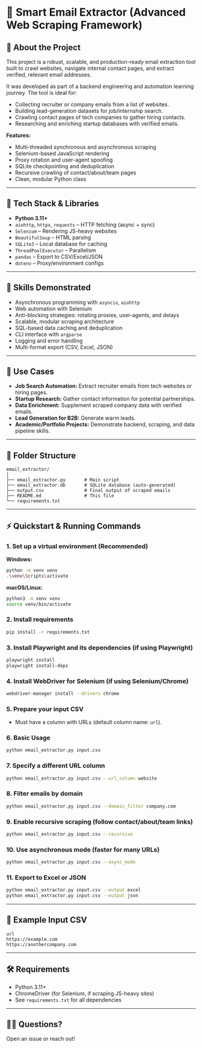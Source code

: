 # 📧 Smart Email Extractor (Advanced Web Scraping Framework)

## 🚀 About the Project

This project is a robust, scalable, and production-ready email extraction tool built to crawl websites, navigate internal contact pages, and extract verified, relevant email addresses.

It was developed as part of a backend engineering and automation learning journey. The tool is ideal for:

- Collecting recruiter or company emails from a list of websites.
- Building lead-generation datasets for job/internship search.
- Crawling contact pages of tech companies to gather hiring contacts.
- Researching and enriching startup databases with verified emails.

**Features:**

- Multi-threaded synchronous and asynchronous scraping
- Selenium-based JavaScript rendering
- Proxy rotation and user-agent spoofing
- SQLite checkpointing and deduplication
- Recursive crawling of contact/about/team pages
- Clean, modular Python class

---

## 🔧 Tech Stack & Libraries

- **Python 3.11+**
- `aiohttp`, `httpx`, `requests` – HTTP fetching (async + sync)
- `Selenium` – Rendering JS-heavy websites
- `BeautifulSoup` – HTML parsing
- `SQLite3` – Local database for caching
- `ThreadPoolExecutor` – Parallelism
- `pandas` – Export to CSV/Excel/JSON
- `dotenv` – Proxy/environment configs

---

## 🧠 Skills Demonstrated

- Asynchronous programming with `asyncio`, `aiohttp`
- Web automation with Selenium
- Anti-blocking strategies: rotating proxies, user-agents, and delays
- Scalable, modular scraping architecture
- SQL-based data caching and deduplication
- CLI interface with `argparse`
- Logging and error handling
- Multi-format export (CSV, Excel, JSON)

---

## 💼 Use Cases

- **Job Search Automation:** Extract recruiter emails from tech websites or hiring pages.
- **Startup Research:** Gather contact information for potential partnerships.
- **Data Enrichment:** Supplement scraped company data with verified emails.
- **Lead Generation for B2B:** Generate warm leads.
- **Academic/Portfolio Projects:** Demonstrate backend, scraping, and data pipeline skills.

---

## 📁 Folder Structure

```
email_extractor/
│
├── email_extractor.py       # Main script
├── email_extractor.db       # SQLite database (auto-generated)
├── output.csv               # Final output of scraped emails
├── README.md                # This file
└── requirements.txt
```

---

## ⚡️ Quickstart & Running Commands

### 1. **Set up a virtual environment (Recommended)**

**Windows:**

```sh
python -m venv venv
.\venv\Scripts\activate
```

**macOS/Linux:**

```sh
python3 -m venv venv
source venv/bin/activate
```

### 2. **Install requirements**

```sh
pip install -r requirements.txt
```

### 3. **Install Playwright and its dependencies (if using Playwright)**

```sh
playwright install
playwright install-deps
```

### 4. **Install WebDriver for Selenium (if using Selenium/Chrome)**

```sh
webdriver-manager install --drivers chrome
```

### 5. **Prepare your input CSV**

- Must have a column with URLs (default column name: `url`).

### 6. **Basic Usage**

```sh
python email_extractor.py input.csv
```

### 7. **Specify a different URL column**

```sh
python email_extractor.py input.csv --url_column website
```

### 8. **Filter emails by domain**

```sh
python email_extractor.py input.csv --domain_filter company.com
```

### 9. **Enable recursive scraping (follow contact/about/team links)**

```sh
python email_extractor.py input.csv --recursive
```

### 10. **Use asynchronous mode (faster for many URLs)**

```sh
python email_extractor.py input.csv --async_mode
```

### 11. **Export to Excel or JSON**

```sh
python email_extractor.py input.csv --output excel
python email_extractor.py input.csv --output json
```

---

## 📝 Example Input CSV

```csv
url
https://example.com
https://anothercompany.com
```

---

## 🛠️ Requirements

- Python 3.11+
- ChromeDriver (for Selenium, if scraping JS-heavy sites)
- See `requirements.txt` for all dependencies

---

## 🙋‍♂️ Questions?

Open an issue or reach out!
